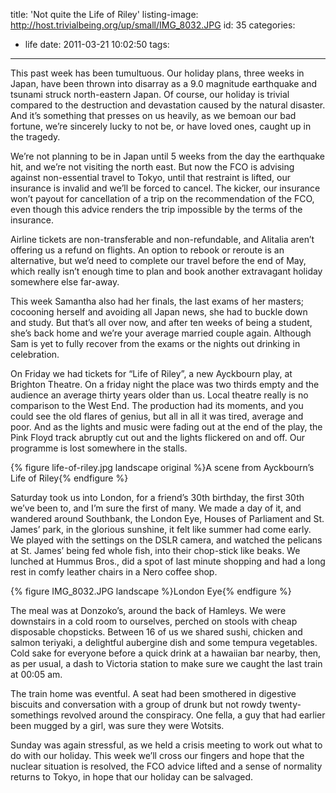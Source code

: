title: 'Not quite the Life of Riley'
listing-image: http://host.trivialbeing.org/up/small/IMG_8032.JPG
id: 35
categories:
  - life
date: 2011-03-21 10:02:50
tags:
---

This past week has been tumultuous. Our holiday plans, three weeks in Japan, have been thrown into disarray as a 9.0 magnitude earthquake and tsunami struck north-eastern Japan. Of course, our holiday is trivial compared to the destruction and devastation caused by the natural disaster. And it’s something that presses on us heavily, as we bemoan our bad fortune, we’re sincerely lucky to not be, or have loved ones, caught up in the tragedy.

We’re not planning to be in Japan until 5 weeks from the day the earthquake hit, and we’re not visiting the north east. But now the FCO is advising against non-essential travel to Tokyo, until that restraint is lifted, our insurance is invalid and we’ll be forced to cancel. The kicker, our insurance won’t payout for cancellation of a trip on the recommendation of the FCO, even though this advice renders the trip impossible by the terms of the insurance.

Airline tickets are non-transferable and non-refundable, and Alitalia aren’t offering us a refund on flights. An option to rebook or reroute is an alternative, but we’d need to complete our travel before the end of May, which really isn’t enough time to plan and book another extravagant holiday somewhere else far-away.

This week Samantha also had her finals, the last exams of her masters; cocooning herself and avoiding all Japan news, she had to buckle down and study. But that’s all over now, and after ten weeks of being a student, she’s back home and we’re your average married couple again. Although Sam is yet to fully recover from the exams or the nights out drinking in celebration.

On Friday we had tickets for “Life of Riley”, a new Ayckbourn play, at Brighton Theatre. On a friday night the place was two thirds empty and the audience an average thirty years older than us. Local theatre really is no comparison to the West End. The production had its moments, and you could see the old flares of genius, but all in all it was tired, average and poor. And as the lights and music were fading out at the end of the play, the Pink Floyd track abruptly cut out and the lights flickered on and off. Our programme is lost somewhere in the stalls.

{% figure life-of-riley.jpg landscape original %}A scene from Ayckbourn’s Life of Riley{% endfigure %}

Saturday took us into London, for a friend’s 30th birthday, the first 30th we’ve been to, and I’m sure the first of many. We made a day of it, and wandered around Southbank, the London Eye, Houses of Parliament and St. James’ park, in the glorious sunshine, it felt like summer had come early. We played with the settings on the DSLR camera, and watched the pelicans at St. James’ being fed whole fish, into their chop-stick like beaks. We lunched at Hummus Bros., did a spot of last minute shopping and had a long rest in comfy leather chairs in a Nero coffee shop.

{% figure IMG_8032.JPG landscape %}London Eye{% endfigure %}

The meal was at Donzoko’s, around the back of Hamleys. We were downstairs in a cold room to ourselves, perched on stools with cheap disposable chopsticks. Between 16 of us we shared sushi, chicken and salmon teriyaki, a delightful aubergine dish and some tempura vegetables. Cold sake for everyone before a quick drink at a hawaiian bar nearby, then, as per usual, a dash to Victoria station to make sure we caught the last train at 00:05 am.

The train home was eventful. A seat had been smothered in digestive biscuits and conversation with a group of drunk but not rowdy twenty-somethings revolved around the conspiracy. One fella, a guy that had earlier been mugged by a girl, was sure they were Wotsits.

Sunday was again stressful, as we held a crisis meeting to work out what to do with our holiday. This week we’ll cross our fingers and hope that the nuclear situation is resolved, the FCO advice lifted and a sense of normality returns to Tokyo, in hope that our holiday can be salvaged.

